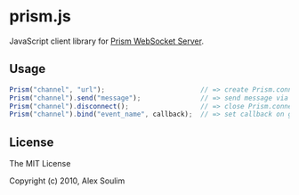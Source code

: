 # prism.js

JavaScript client library for
[Prism WebSocket Server](https://github.com/soulim/prism).

## Usage

```javascript
Prism("channel", "url");                        // => create Prism.connection by given URL
Prism("channel").send("message");               // => send message via Prism.connection
Prism("channel").disconnect();                  // => close Prism.connection
Prism("channel").bind("event_name", callback);  // => set callback on given event received from Prism
```

## License

The MIT License

Copyright (c) 2010, Alex Soulim
